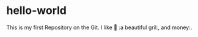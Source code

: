 # hello-world
This is my first Repository on the Git.
I like :basketball: :a beautiful gril:, and money:.
